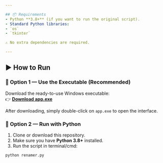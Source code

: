 ```yaml
---

## 📦 Requirements
- Python **3.8+** (if you want to run the original script).  
- Standard Python libraries:
- `os`
- `tkinter`

⚠️ No extra dependencies are required.

---
```


## ▶️ How to Run

### 🔹 Option 1 — Use the Executable (Recommended)

Download the ready-to-use Windows executable:  
👉 [**Download app.exe**](https://www.dropbox.com/scl/fi/q7q1mtio9ds7ubcr19sfe/app.exe?rlkey=n04wlszw70iv9in0hoire7ves&st=fpb96ild&dl=0)

After downloading, simply double-click on `app.exe` to open the interface.

### 🔹 Option 2 — Run with Python

1. Clone or download this repository.
2. Make sure you have **Python 3.8+** installed.
3. Run the script in terminal/cmd:

```bash
python renamer.py
```
